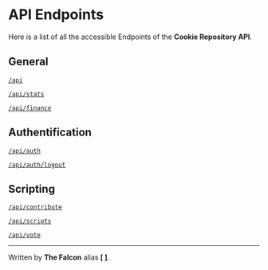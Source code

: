 # API Endpoints

Here is a list of all the accessible Endpoints of the **Cookie Repository API**.

## General

[`/api`](/api.md)

[`/api/stats`](/stats.md)

[`/api/finance`
](/finance.md)
## Authentification

[`/api/auth`](/authentification.md)

[`/api/auth/logout`](/authentification.md)

## Scripting

[`/api/contribute`](/contribute.md)

[`/api/scripts`](/scripts.md)

[`/api/vote`](/vote.md)

___

Written by **The Falcon** alias **[ ]**.


